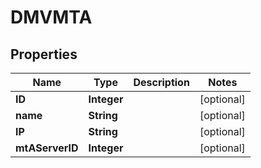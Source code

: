 

# DMVMTA



## Properties

| Name | Type | Description | Notes |
|------------ | ------------- | ------------- | -------------|
|**ID** | **Integer** |  |  [optional] |
|**name** | **String** |  |  [optional] |
|**IP** | **String** |  |  [optional] |
|**mtAServerID** | **Integer** |  |  [optional] |



